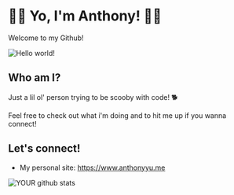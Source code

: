 # 🦦🦦 Yo, I'm Anthony! 🦦🦦
Welcome to my Github! 

![Hello world!](https://media.giphy.com/media/2xPPojqe3mraUXS6dk/giphy.gif)
           
## Who am I?
Just a lil ol' person trying to be scooby with code! 🐕  


Feel free to check out what i'm doing and to hit me up if you wanna connect!

## Let's connect!
- My personal site: https://www.anthonyyu.me

![YOUR github stats](https://github-readme-stats.vercel.app/api?username=any027)

<!--
**any027/any027** is a ✨ _special_ ✨ repository because its `README.md` (this file) appears on your GitHub profile.


Here are some ideas to get you started:

- 🔭 I’m currently working on ...
- 🌱 I’m currently learning ...
- 👯 I’m looking to collaborate on ...
- 🤔 I’m looking for help with ...
- 💬 Ask me about ...
- 📫 How to reach me: ...
- 😄 Pronouns: ...
- ⚡ Fun fact: ...
-->
